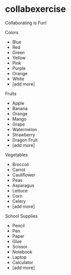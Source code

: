 # collabexercise
Collaborating is Fun! 

Colors
- Blue
- Red
- Green
- Yellow
- Pink
- Purple
- Orange
- White
- [add more]

Fruits
- Apple
- Banana
- Orange
- Mango
- Grape
- Watermelon
- Strawberry
- Dragon Fruit
- [add more]

Vegetables
- Broccoli
- Carrot
- Cauliflower
- Peas
- Asparagus
- Lettuce
- Corn
- Celery
- [add more]

School Supplies
- Pencil
- Pen
- Paper
- Glue
- Scissor
- Notebook
- Laptop
- Calculator
- [add more]